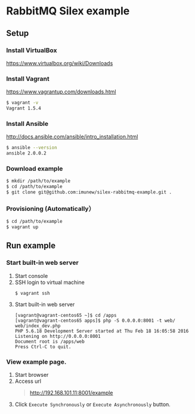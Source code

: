 # RabbitMQ Silex example

## Setup
### Install VirtualBox
https://www.virtualbox.org/wiki/Downloads

### Install Vagrant
https://www.vagrantup.com/downloads.html

```bash
$ vagrant -v
Vagrant 1.5.4
```

### Install Ansible
http://docs.ansible.com/ansible/intro_installation.html

```bash
$ ansible --version
ansible 2.0.0.2
```

### Download example

```bash
$ mkdir /path/to/example
$ cd /path/to/example
$ git clone git@github.com:imunew/silex-rabbitmq-example.git .
```

### Provisioning (Automatically）

```bash
$ cd /path/to/example
$ vagrant up
```

## Run example

### Start built-in web server
1. Start console
1. SSH login to virtual machine
    ```
    $ vagrant ssh
    ```
1. Start built-in web server
    ```
    [vagrant@vagrant-centos65 ~]$ cd /apps
    [vagrant@vagrant-centos65 apps]$ php -S 0.0.0.0:8001 -t web/ web/index_dev.php
    PHP 5.6.18 Development Server started at Thu Feb 18 16:05:58 2016
    Listening on http://0.0.0.0:8001
    Document root is /apps/web
    Press Ctrl-C to quit.
    ```

### View example page.
1. Start browser
1. Access url
    > http://192.168.101.11:8001/example
1. Click `Execute Synchronously` or `Execute Asynchronously` button.




